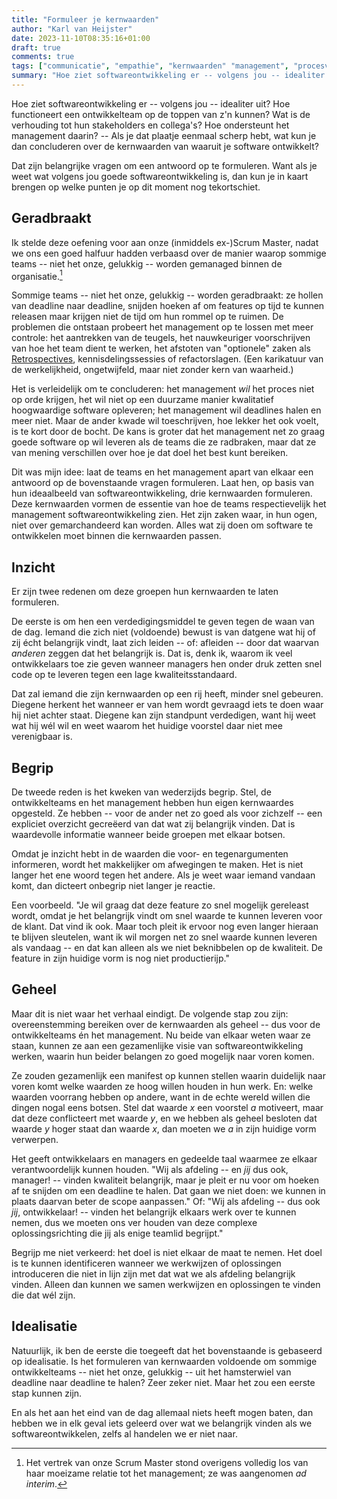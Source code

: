 ```yaml
---
title: "Formuleer je kernwaarden"
author: "Karl van Heijster"
date: 2023-11-10T08:35:16+01:00
draft: true
comments: true
tags: ["communicatie", "empathie", "kernwaarden" "management", "procesverbetering", "teamcultuur", "verantwoordelijkheid", "werkplezier"]
summary: "Hoe ziet softwareontwikkeling er -- volgens jou -- idealiter uit? Hoe functioneert een ontwikkelteam op de toppen van z'n kunnen? Wat is de verhouding tot hun stakeholders en collega's? Hoe ondersteunt het management daarin? -- Als je dat plaatje eenmaal scherp hebt, wat kun je dan concluderen over de kernwaarden van waaruit je software ontwikkelt?"
---
```


Hoe ziet softwareontwikkeling er -- volgens jou -- idealiter uit? Hoe functioneert een ontwikkelteam op de toppen van z'n kunnen? Wat is de verhouding tot hun stakeholders en collega's? Hoe ondersteunt het management daarin? -- Als je dat plaatje eenmaal scherp hebt, wat kun je dan concluderen over de kernwaarden van waaruit je software ontwikkelt?


Dat zijn belangrijke vragen om een antwoord op te formuleren. Want als je weet wat volgens jou goede softwareontwikkeling is, dan kun je in kaart brengen op welke punten je op dit moment nog tekortschiet.


## Geradbraakt


Ik stelde deze oefening voor aan onze (inmiddels ex-)Scrum Master, nadat we ons een goed halfuur hadden verbaasd over de manier waarop sommige teams -- niet het onze, gelukkig -- worden gemanaged binnen de organisatie.[^1] 


Sommige teams -- niet het onze, gelukkig -- worden geradbraakt: ze hollen van deadline naar deadline, snijden hoeken af om features op tijd te kunnen releasen maar krijgen niet de tijd om hun rommel op te ruimen. De problemen die ontstaan probeert het management op te lossen met meer controle: het aantrekken van de teugels, het nauwkeuriger voorschrijven van hoe het team dient te werken, het afstoten van "optionele" zaken als [Retrospectives](/tags/sprint-retrospective/ "Blogs met de tag 'sprint retrospective'"), kennisdelingssessies of refactorslagen. (Een karikatuur van de werkelijkheid, ongetwijfeld, maar niet zonder kern van waarheid.)


Het is verleidelijk om te concluderen: het management *wil* het proces niet op orde krijgen, het wil niet op een duurzame manier kwalitatief hoogwaardige software opleveren; het management wil deadlines halen en meer niet. Maar de ander kwade wil toeschrijven, hoe lekker het ook voelt, is te kort door de bocht. De kans is groter dat het management net zo graag goede software op wil leveren als de teams die ze radbraken, maar dat ze van mening verschillen over hoe je dat doel het best kunt bereiken. 


Dit was mijn idee: laat de teams en het management apart van elkaar een antwoord op de bovenstaande vragen formuleren. Laat hen, op basis van hun ideaalbeeld van softwareontwikkeling, drie kernwaarden formuleren. Deze kernwaarden vormen de essentie van hoe de teams respectievelijk het management softwareontwikkeling zien. Het zijn zaken waar, in hun ogen, niet over gemarchandeerd kan worden. Alles wat zij doen om software te ontwikkelen moet binnen die kernwaarden passen.


## Inzicht


Er zijn twee redenen om deze groepen hun kernwaarden te laten formuleren. 


De eerste is om hen een verdedigingsmiddel te geven tegen de waan van de dag. Iemand die zich niet (voldoende) bewust is van datgene wat hij of zij écht belangrijk vindt, laat zich leiden -- of: afleiden -- door dat waarvan *anderen* zeggen dat het belangrijk is. Dat is, denk ik, waarom ik veel ontwikkelaars toe zie geven wanneer managers hen onder druk zetten snel code op te leveren tegen een lage kwaliteitsstandaard.


Dat zal iemand die zijn kernwaarden op een rij heeft, minder snel gebeuren. Diegene herkent het wanneer er van hem wordt gevraagd iets te doen waar hij niet achter staat. Diegene kan zijn standpunt verdedigen, want hij weet wat hij wél wil en weet waarom het huidige voorstel daar niet mee verenigbaar is.


## Begrip


De tweede reden is het kweken van wederzijds begrip. Stel, de ontwikkelteams en het management hebben hun eigen kernwaardes opgesteld. Ze hebben -- voor de ander net zo goed als voor zichzelf -- een expliciet overzicht gecreëerd van dat wat zij belangrijk vinden. Dat is waardevolle informatie wanneer beide groepen met elkaar botsen. 


Omdat je inzicht hebt in de waarden die voor- en tegenargumenten informeren, wordt het makkelijker om afwegingen te maken. Het is niet langer het ene woord tegen het andere. Als je weet waar iemand vandaan komt, dan dicteert onbegrip niet langer je reactie. 


Een voorbeeld. "Je wil graag dat deze feature zo snel mogelijk gereleast wordt, omdat je het belangrijk vindt om snel waarde te kunnen leveren voor de klant. Dat vind ik ook. Maar toch pleit ik ervoor nog even langer hieraan te blijven sleutelen, want ik wil morgen net zo snel waarde kunnen leveren als vandaag -- en dat kan alleen als we niet beknibbelen op de kwaliteit. De feature in zijn huidige vorm is nog niet productierijp."


## Geheel


Maar dit is niet waar het verhaal eindigt. De volgende stap zou zijn: overeenstemming bereiken over de kernwaarden als geheel -- dus voor de ontwikkelteams én het management. Nu beide van elkaar weten waar ze staan, kunnen ze aan een gezamenlijke visie van softwareontwikkeling werken, waarin hun beider belangen zo goed mogelijk naar voren komen.


Ze zouden gezamenlijk een manifest op kunnen stellen waarin duidelijk naar voren komt welke waarden ze hoog willen houden in hun werk. En: welke waarden voorrang hebben op andere, want in de echte wereld willen die dingen nogal eens botsen. Stel dat waarde *x* een voorstel *a* motiveert, maar dat deze conflicteert met waarde *y*, en we hebben als geheel besloten dat waarde *y* hoger staat dan waarde *x*, dan moeten we *a* in zijn huidige vorm verwerpen.


Het geeft ontwikkelaars en managers en gedeelde taal waarmee ze elkaar verantwoordelijk kunnen houden. "Wij als afdeling -- en *jij* dus ook, manager! -- vinden kwaliteit belangrijk, maar je pleit er nu voor om hoeken af te snijden om een deadline te halen. Dat gaan we niet doen: we kunnen in plaats daarvan beter de scope aanpassen." Of: "Wij als afdeling -- dus ook *jij*, ontwikkelaar! -- vinden het belangrijk elkaars werk over te kunnen nemen, dus we moeten ons ver houden van deze complexe oplossingsrichting die jij als enige teamlid begrijpt."


Begrijp me niet verkeerd: het doel is niet elkaar de maat te nemen. Het doel is te kunnen identificeren wanneer we werkwijzen of oplossingen introduceren die niet in lijn zijn met dat wat we als afdeling belangrijk vinden. Alleen dan kunnen we samen werkwijzen en oplossingen te vinden die dat wél zijn. 


## Idealisatie


Natuurlijk, ik ben de eerste die toegeeft dat het bovenstaande is gebaseerd op idealisatie. Is het formuleren van kernwaarden voldoende om sommige ontwikkelteams -- niet het onze, gelukkig -- uit het hamsterwiel van deadline naar deadline te halen? Zeer zeker niet. Maar het zou een eerste stap kunnen zijn.


En als het aan het eind van de dag allemaal niets heeft mogen baten, dan hebben we in elk geval iets geleerd over wat we belangrijk vinden als we softwareontwikkelen, zelfs al handelen we er niet naar.


[^1]: Het vertrek van onze Scrum Master stond overigens volledig los van haar moeizame relatie tot het management; ze was aangenomen *ad interim*.
